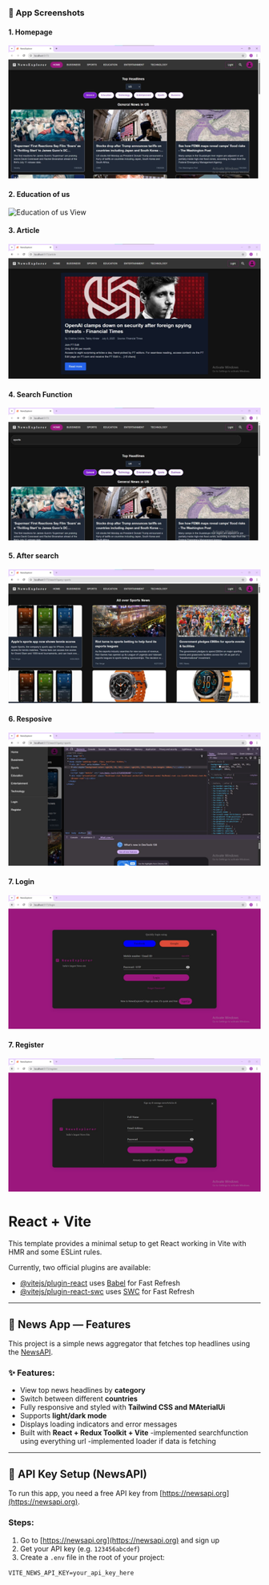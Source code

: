
### 📸 App Screenshots

#### 1. Homepage
![Homepage](screenshots/general.jpg)

#### 2. Education of us
![Education of us View](screenshots/educationcategoryofus.jpg)

#### 3. Article
![article](screenshots/article.jpg)

#### 4. Search Function
![search sports](screenshots/searchsports.jpg)

#### 5. After search
![after search State](screenshots/sportsafterenter.jpg)

#### 6. Resposive
![Responsive](screenshots/responsive.jpg)

#### 7. Login
![login ](screenshots/login.jpg)

#### 7. Register
![register ](screenshots/register.jpg)



# React + Vite

This template provides a minimal setup to get React working in Vite with HMR and some ESLint rules.

Currently, two official plugins are available:

- [@vitejs/plugin-react](https://github.com/vitejs/vite-plugin-react/blob/main/packages/plugin-react) uses [Babel](https://babeljs.io/) for Fast Refresh
- [@vitejs/plugin-react-swc](https://github.com/vitejs/vite-plugin-react/blob/main/packages/plugin-react-swc) uses [SWC](https://swc.rs/) for Fast Refresh

---

## 📰 News App — Features

This project is a simple news aggregator that fetches top headlines using the [NewsAPI](https://newsapi.org).

### ✨ Features:
- View top news headlines by **category**
- Switch between different **countries** 
- Fully responsive and styled with **Tailwind CSS and MAterialUi** 
- Supports **light/dark mode**
- Displays loading indicators and error messages
- Built with **React + Redux Toolkit + Vite**
-implemented searchfunction using everything url 
-implemented loader if data is fetching
---

## 🔐 API Key Setup (NewsAPI)

To run this app, you need a free API key from [https://newsapi.org](https://newsapi.org).

### Steps:

1. Go to [https://newsapi.org](https://newsapi.org) and sign up
2. Get your API key (e.g. `123456abcdef`)
3. Create a `.env` file in the root of your project:

```env
VITE_NEWS_API_KEY=your_api_key_here
